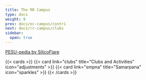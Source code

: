 ```yaml
---
title: The RR Campus
type: docs
weight: 9
prev: docs/ec-campus/contri
next: docs/rr-campus/clubs
sidebar:
  open: true
---
```


[PESU-pedia by SilicoFlare](https://pesupedia.vercel.app/intro.html)

{{< cards >}}
  {{< card link="clubs" title="Clubs and Activities" icon="adjustments" >}}
  {{< card link="smpna" title="Samarpana" icon="sparkles" >}}
{{< /cards >}}
